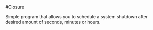 #Closure

Simple program that allows you to schedule a system shutdown after desired amount of seconds, minutes or hours.